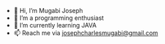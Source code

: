 - 👋 Hi, I’m Mugabi Joseph
- 👀 I’m a programming enthusiast
- 🌱 I’m currently learning JAVA 
- 📫 Reach me via josephcharlesmugabi@gmail.com

<!---
MugabiJosephC/MugabiJosephC is a ✨ special ✨ repository because its `README.md` (this file) appears on your GitHub profile.
You can click the Preview link to take a look at your changes.
--->
